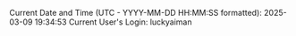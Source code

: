 Current Date and Time (UTC - YYYY-MM-DD HH:MM:SS formatted): 2025-03-09 19:34:53
Current User's Login: luckyaiman
